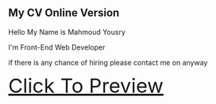 <h2>My CV Online Version</h2>
<p>Hello My Name is Mahmoud Yousry</p>
<p>I'm Front-End Web Developer</p>

<p>if there is any chance of hiring please contact me on anyway</p>

<a style="font-size: 40px;" href="https://mahmodyousry.github.io/cv/">Click To Preview</a>





